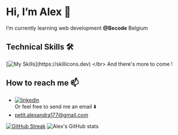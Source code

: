 #  Hi, I’m Alex 👋

I’m currently learning web development **@Becode** Belgium

## Technical Skills 🛠

[![My Skills](https://skillicons.dev/icons?i=html,css,sass,js,bash,git,figma,)](https://skillicons.dev) </br>
And there's more to come !

##  How to reach me 📫

- [![linkedin](https://img.shields.io/badge/linkedin-0A66C2?style=for-the-badge&logo=linkedin&logoColor=white)](https://www.linkedin.com/in/alexandra-petit-dev/) </br>
Or feel free to send me an email ⬇️
- petit.alexandra177@gmail.com

[![GitHub Streak](http://github-readme-streak-stats.herokuapp.com?user=Alexpe77&theme=midnight-purple&exclude_days=Sun%2CSat)](https://git.io/streak-stats)
![Alex's GitHub stats](https://github-readme-stats.vercel.app/api?username=alexpe77&show_icons=true&theme=transparent)
